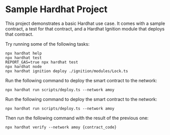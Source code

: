 # Sample Hardhat Project

This project demonstrates a basic Hardhat use case. It comes with a sample contract, a test for that contract, and a Hardhat Ignition module that deploys that contract.

Try running some of the following tasks:

```shell
npx hardhat help
npx hardhat test
REPORT_GAS=true npx hardhat test
npx hardhat node
npx hardhat ignition deploy ./ignition/modules/Lock.ts
```


Run the following command to deploy the smart contract to the network:

```shell
npx hardhat run scripts/deploy.ts --network amoy 
```


Run the following command to deploy the smart contract to the network:

```shell
npx hardhat run scripts/deploy.ts --network amoy 
```

Then run the following command with the result of the previous one:

```shell
npx hardhat verify --network amoy {contract_code}
```